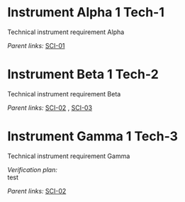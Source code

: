 # Instrument Alpha 1 Tech-1 

Technical instrument requirement Alpha

*Parent links:*   [SCI-01](L2.markdown#1-sci-01-) 

# Instrument Beta 1 Tech-2 

Technical instrument requirement Beta

*Parent links:*   [SCI-02](L2.markdown#1-sci-02-) ,  [SCI-03](L2.markdown#1-sci-03-) 

# Instrument Gamma 1 Tech-3 

Technical instrument requirement Gamma

*Verification plan:*\
test

*Parent links:*   [SCI-02](L2.markdown#1-sci-02-) 
